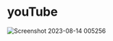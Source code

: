 # youTube
![Screenshot 2023-08-14 005256](https://github.com/Khushbu001656/youTube/assets/139963700/9fc15cff-fd2c-4bd4-951e-771f481bc9c9)

